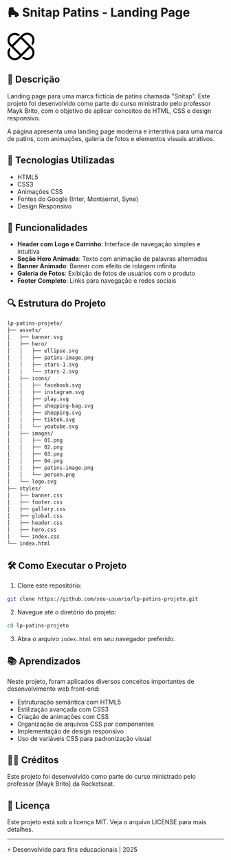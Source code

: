 # 🛼 Snitap Patins - Landing Page

![Snitap Patins](assets/logo.svg)

## 📝 Descrição

Landing page para uma marca fictícia de patins chamada "Snitap". Este projeto foi desenvolvido como parte do curso ministrado pelo professor Mayk Brito, com o objetivo de aplicar conceitos de HTML, CSS e design responsivo.

A página apresenta uma landing page moderna e interativa para uma marca de patins, com animações, galeria de fotos e elementos visuais atrativos.

## 🚀 Tecnologias Utilizadas

- HTML5
- CSS3
- Animações CSS
- Fontes do Google (Inter, Montserrat, Syne)
- Design Responsivo

## 🌟 Funcionalidades

- **Header com Logo e Carrinho**: Interface de navegação simples e intuitiva
- **Seção Hero Animada**: Texto com animação de palavras alternadas
- **Banner Animado**: Banner com efeito de rolagem infinita
- **Galeria de Fotos**: Exibição de fotos de usuários com o produto
- **Footer Completo**: Links para navegação e redes sociais

## 🔍 Estrutura do Projeto

```
lp-patins-projeto/
├── assets/
│   ├── banner.svg
│   ├── hero/
│   │   ├── ellipse.svg
│   │   ├── patins-image.png
│   │   ├── stars-1.svg
│   │   └── stars-2.svg
│   ├── icons/
│   │   ├── facebook.svg
│   │   ├── instagram.svg
│   │   ├── play.svg
│   │   ├── shopping-bag.svg
│   │   ├── shopping.svg
│   │   ├── tiktok.svg
│   │   └── youtube.svg
│   ├── images/
│   │   ├── 01.png
│   │   ├── 02.png
│   │   ├── 03.png
│   │   ├── 04.png
│   │   ├── patins-image.png
│   │   └── person.png
│   └── logo.svg
├── styles/
│   ├── banner.css
│   ├── footer.css
│   ├── gallery.css
│   ├── global.css
│   ├── header.css
│   ├── hero.css
│   └── index.css
└── index.html
```

## 🛠️ Como Executar o Projeto

1. Clone este repositório:
```bash
git clone https://github.com/seu-usuario/lp-patins-projeto.git
```

2. Navegue até o diretório do projeto:
```bash
cd lp-patins-projeto
```

3. Abra o arquivo `index.html` em seu navegador preferido.

## 📚 Aprendizados

Neste projeto, foram aplicados diversos conceitos importantes de desenvolvimento web front-end:

- Estruturação semântica com HTML5
- Estilização avançada com CSS3
- Criação de animações com CSS
- Organização de arquivos CSS por componentes
- Implementação de design responsivo
- Uso de variáveis CSS para padronização visual

## 👨‍🏫 Créditos

Este projeto foi desenvolvido como parte do curso ministrado pelo professor [Mayk Brito] da Rocketseat.

## 📄 Licença

Este projeto está sob a licença MIT. Veja o arquivo LICENSE para mais detalhes.

---

⚡ Desenvolvido para fins educacionais | 2025
